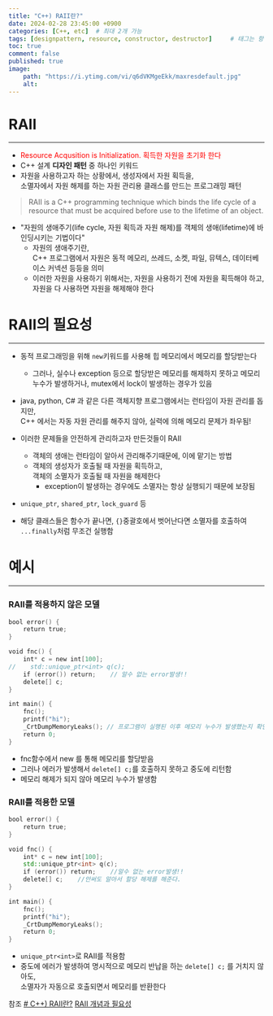 ```yaml
---
title: "C++) RAII란?"
date: 2024-02-28 23:45:00 +0900
categories: [C++, etc]  # 최대 2개 가능
tags: [designpattern, resource, constructor, destructor]     # 태그는 항상 소문자로 작성할 것
toc: true
comment: false
published: true
image:
    path: "https://i.ytimg.com/vi/q6dVKMgeEkk/maxresdefault.jpg"
    alt: 
---
```


# RAII
---
- <font color="red">Resource Acqusition is Initialization. 획득한 자원을 초기화 한다</font>
- C++ 설계 **디자인 패턴** 중 하나인 키워드
- 자원을 사용하고자 하는 상황에서, 생성자에서 자원 획득을,    
  소멸자에서 자원 해제를 하는 자원 관리용 클래스를 만드는 프로그래밍 패턴

>RAII is a C++ programming technique which binds the life cycle of a resource that must be acquired before use to the lifetime of an object.
- "자원의 생애주기(life cycle, 자원 획득과 자원 해제)를 객체의 생애(lifetime)에 바인딩시키는 기법이다"
	- 자원의 생애주기란,    
	  C++ 프로그램에서 자원은 동적 메모리, 쓰레드, 소켓, 파일, 뮤텍스, 데이터베이스 커넥션 등등을 의미
	- 이러한 자원을 사용하기 위해서는, 자원을 사용하기 전에 자원을 획득해야 하고,   
	  자원을 다 사용하면 자원을 해제해야 한다

# RAII의 필요성
---
- 동적 프로그래밍을 위해 `new`키워드를 사용해 힙 메모리에서 메모리를 할당받는다
	- 그러나, 실수나 exception 등으로 할당받은 메모리를 해제하지 못하고 메모리 누수가 발생하거나, mutex에서 lock이 발생하는 경우가 있음
- java, python, C# 과 같은 다른 객체지향 프로그램에서는 런타임이 자원 관리를 돕지만,    
  C++ 에서는 자동 자원 관리를 해주지 않아, 실력에 의해 메모리 문제가 좌우됨!
- 이러한 문제들을 안전하게 관리하고자 만든것들이 RAII
	- 객체의 생애는 런타임이 알아서 관리해주기때문에, 이에 맡기는 방법
	- 객체의 생성자가 호출될 때 자원을 획득하고,   
	  객체의 소멸자가 호출될 때 자원을 해제한다
		- exception이 발생하는 경우에도 소멸자는 항상 실행되기 때문에 보장됨

- `unique_ptr`, `shared_ptr`, `lock_guard` 등
- 해당 클래스들은 함수가 끝나면, `{}`중괄호에서 벗어난다면 소멸자를 호출하여   
   `...finally`처럼 무조건 실행함
# 예시
---
### RAII를 적용하지 않은 모델
```cpp
bool error() {
    return true;
}

void fnc() {
    int* c = new int[100];
//    std::unique_ptr<int> q(c);
    if (error()) return;    // 알수 없는 error발생!!
    delete[] c;
}

int main() {
    fnc();
    printf("hi");
    _CrtDumpMemoryLeaks(); // 프로그램이 실행된 이후 메모리 누수가 발생했는지 확인하는 함수
    return 0;
}
```
- fnc함수에서 new 를 통해 메모리를 할당받음
- 그러나 에러가 발생해서 `delete[] c;`를 호출하지 못하고 중도에 리턴함
- 메모리 해제가 되지 않아 메모리 누수가 발생함
### RAII를 적용한 모델
```cpp
bool error() {
    return true;
}

void fnc() {
    int* c = new int[100];
    std::unique_ptr<int> q(c);
    if (error()) return;    //알수 없는 error발생!!
    delete[] c;    //안써도 알아서 할당 해제를 해준다.
}

int main() {
    fnc();
    printf("hi");
    _CrtDumpMemoryLeaks();
    return 0;
}
```
- `unique_ptr<int>`로 RAII를 적용함
- 중도에 에러가 발생하여 명시적으로 메모리 반납을 하는 `delete[] c;` 를 거치지 않아도,   
  소멸자가 자동으로 호출되면서 메모리를 반환한다

참조 
[# C++) RAII란?](https://hwan-shell.tistory.com/207)
[RAII 개념과 필요성](https://computing-jhson.tistory.com/131)

